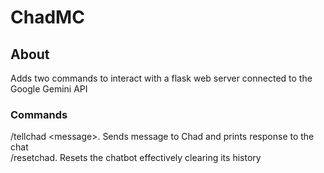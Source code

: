 # ChadMC

## About

Adds two commands to interact with a flask web server connected to the Google Gemini API

### Commands

/tellchad \<message>. Sends message to Chad and prints response to the chat\
/resetchad. Resets the chatbot effectively clearing its history